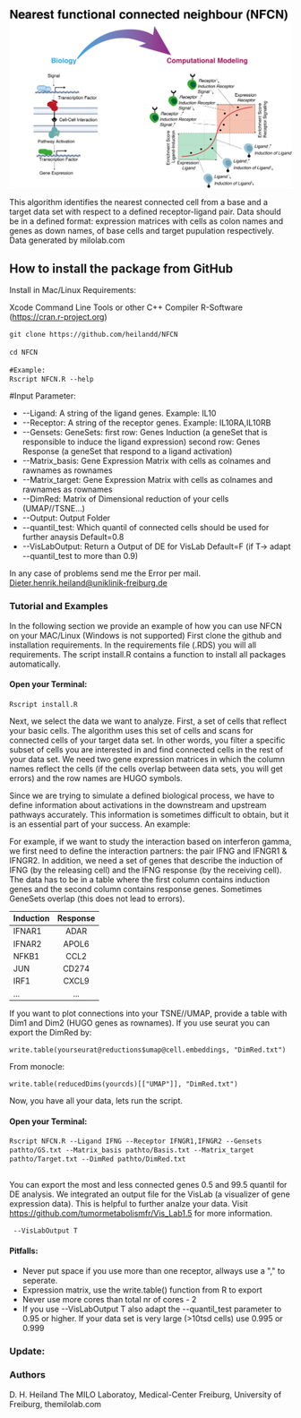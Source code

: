 
![Image](https://github.com/heilandd/NFCN/blob/master/Img.png)




This algorithm identifies the nearest connected cell from a base and a target data set with respect to a defined receptor-ligand pair. 
Data should be in a defined format: expression matrices with cells as colon names and genes as down names, of base cells and target pupulation respectively.  
Data generated by milolab.com



## How to install the package from GitHub

Install in Mac/Linux
Requirements: 

Xcode Command Line Tools or other C++ Compiler
R-Software (https://cran.r-project.org)

```
git clone https://github.com/heilandd/NFCN

cd NFCN

#Example:
Rscript NFCN.R --help

```

#Input Parameter: 

- --Ligand: A string of the ligand genes. Example: IL10
- --Receptor: A string of the receptor genes. Example: IL10RA,IL10RB
- --Gensets: GeneSets: 
            first row: Genes Induction (a geneSet that is responsible to induce the ligand expression)
            second row: Genes Response (a geneSet that respond to a ligand activation)
 - --Matrix_basis: Gene Expression Matrix with cells as colnames and rawnames as rownames
 -  --Matrix_target: Gene Expression Matrix with cells as colnames and rawnames as rownames
 - --DimRed: Matrix of Dimensional reduction of your cells (UMAP//TSNE...)
 - --Output: Output Folder
 - --quantil_test: Which quantil of connected cells should be used for further anaysis Default=0.8
 - --VisLabOutput: Return a Output of DE for VisLab Default=F (if T->  adapt --quantil_test to more than 0.9)


In any case of problems send me the Error per mail.
Dieter.henrik.heiland@uniklinik-freiburg.de

### Tutorial and Examples

In the following section we provide an example of how you can use NFCN on your MAC/Linux (Windows is not supported) First clone the github and installation requirements. In the requirements file (.RDS) you will all requirements. The script install.R contains a function to install all packages automatically.


#### Open your Terminal:

```
Rscript install.R

```

Next, we select the data we want to analyze. First, a set of cells that reflect your basic cells. The algorithm uses this set of cells and scans for connected cells of your target data set. In other words, you filter a specific subset of cells you are interested in and find connected cells in the rest of your data set. We need two gene expression matrices in which the column names reflect the cells (if the cells overlap between data sets, you will get errors) and the row names are HUGO symbols. 

Since we are trying to simulate a defined biological process, we have to define information about activations in the downstream and upstream pathways accurately. This information is sometimes difficult to obtain, but it is an essential part of your success. An example: 

For example, if we want to study the interaction based on interferon gamma, we first need to define the interaction partners: the pair IFNG and IFNGR1 & IFNGR2. In addition, we need a set of genes that describe the induction of IFNG (by the releasing cell) and the IFNG response (by the receiving cell). The data has to be in a table where the first column contains induction genes and the second column contains response genes. Sometimes GeneSets overlap (this does not lead to errors). 

| Induction  | Response    
| ---------- |:---------:| 
| IFNAR1     | ADAR      | 
| IFNAR2     | APOL6     |  
| NFKB1      | CCL2      |    
| JUN        | CD274     |
| IRF1       | CXCL9     |
|  ...       | ...       |

If you want to plot connections into your TSNE//UMAP, provide a table with Dim1 and Dim2 (HUGO genes as rownames). If you use seurat you can export the DimRed by: 

```
write.table(yourseurat@reductions$umap@cell.embeddings, "DimRed.txt")
```
From monocle:

```
write.table(reducedDims(yourcds)[["UMAP"]], "DimRed.txt")
```

Now, you have all your data, lets run the script.


#### Open your Terminal:

```
Rscript NFCN.R --Ligand IFNG --Receptor IFNGR1,IFNGR2 --Gensets pathto/GS.txt --Matrix_basis pathto/Basis.txt --Matrix_target pathto/Target.txt --DimRed pathto/DimRed.txt


```

You can export the most and less connected genes 0.5 and 99.5 quantil for DE analysis. We integrated an output file for the VisLab (a visualizer of gene expression data). This is helpful to further analze your data. Visit https://github.com/tumormetabolismfr/Vis_Lab1.5 for more information. 

```
 --VisLabOutput T

```


#### Pitfalls: 
- Never put space if you use more than one receptor, allways use a "," to seperate.
- Expression matrix, use the write.table() function from R to export  
- Never use more cores than total nr of cores - 2 
- If you use --VisLabOutput T also adapt the  --quantil_test parameter to 0.95 or higher. If your data set is very large (>10tsd cells) use 0.995 or 0.999 






### Update:




### Authors

D. H. Heiland  The MILO Laboratoy, Medical-Center Freiburg, University of Freiburg, themilolab.com
